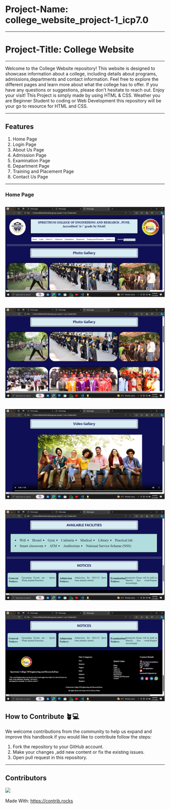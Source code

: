 # Project-Name: college_website_project-1_icp7.0

---
# Project-Title: College Website

---
Welcome to the College Website repository! This website is designed to showcase information about a college, including details about programs, admissions,departments and contact information. Feel free to explore the different pages and learn more about what the college has to offer. If you have any questions or suggestions, please don't hesitate to reach out. Enjoy your visit!
This Project is simply made by using HTML & CSS. Weather you are Beginner Student to coding or Web Development this repository will be your go to resource for HTML and CSS.

---
## Features
1. Home Page
2. Login Page
3. About Us Page
4. Admission Page
5. Examination Page
6. Department Page
7. Training and Placement Page
8. Contact Us Page
---
### Home Page
![Home Page](./img/home1.png)
---
![Home Page](./img/home2.png)
---
![Home Page](./img/home3.png)
---
![Home Page](./img/home4.png)
---
![Home Page](./img/home5.png)
---

## How to Contribute 🪴💻

We welcome contributions from the community to help us expand and improve this handbook if you would like to contribute follow the steps:

1. Fork the repository to your GitHub account.
2. Make your changes ,add new content or fix the existing issues.
3. Open pull request in this repository.

---
## Contributors

<a href="https://github.com/kanchansomani/college-website-group-project-1-icp-7/graphs/contributors">
<img src="https://contrib.rocks/image?repo=kanchansomani/college-website-group-project-1-icp-7" />
</a>

Made With: https://contrib.rocks





